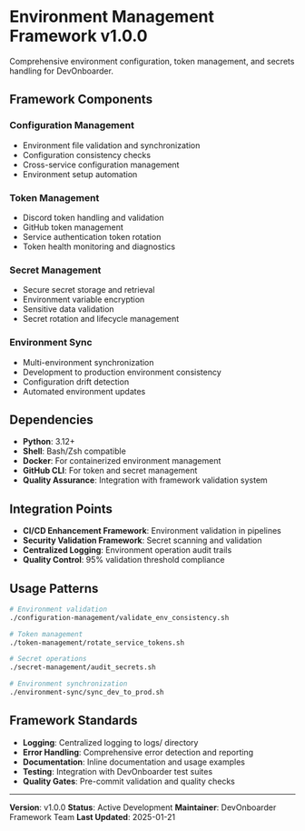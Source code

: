 # Environment Management Framework v1.0.0

Comprehensive environment configuration, token management, and secrets handling for DevOnboarder.

## Framework Components

### Configuration Management

- Environment file validation and synchronization
- Configuration consistency checks
- Cross-service configuration management
- Environment setup automation

### Token Management

- Discord token handling and validation
- GitHub token management
- Service authentication token rotation
- Token health monitoring and diagnostics

### Secret Management

- Secure secret storage and retrieval
- Environment variable encryption
- Sensitive data validation
- Secret rotation and lifecycle management

### Environment Sync

- Multi-environment synchronization
- Development to production environment consistency
- Configuration drift detection
- Automated environment updates

## Dependencies

- **Python**: 3.12+
- **Shell**: Bash/Zsh compatible
- **Docker**: For containerized environment management
- **GitHub CLI**: For token and secret management
- **Quality Assurance**: Integration with framework validation system

## Integration Points

- **CI/CD Enhancement Framework**: Environment validation in pipelines
- **Security Validation Framework**: Secret scanning and validation
- **Centralized Logging**: Environment operation audit trails
- **Quality Control**: 95% validation threshold compliance

## Usage Patterns

```bash
# Environment validation
./configuration-management/validate_env_consistency.sh

# Token management
./token-management/rotate_service_tokens.sh

# Secret operations
./secret-management/audit_secrets.sh

# Environment synchronization
./environment-sync/sync_dev_to_prod.sh
```

## Framework Standards

- **Logging**: Centralized logging to logs/ directory
- **Error Handling**: Comprehensive error detection and reporting
- **Documentation**: Inline documentation and usage examples
- **Testing**: Integration with DevOnboarder test suites
- **Quality Gates**: Pre-commit validation and quality checks

---

**Version**: v1.0.0
**Status**: Active Development
**Maintainer**: DevOnboarder Framework Team
**Last Updated**: 2025-01-21
